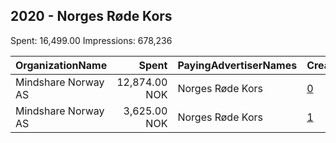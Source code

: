 ## 2020 - Norges Røde Kors 
Spent: 16,499.00
Impressions: 678,236

|OrganizationName|Spent|PayingAdvertiserNames|CreativeUrls|Impressions|Genders|AgeBrackets|CountryCodes|BillingAddresses|CandidateBallotInformation|
|:---|---:|:---|:---|---:|:---|:---|:---|:---|:---|
|Mindshare Norway AS|12,874.00 NOK|Norges Røde Kors|[0](https://www.snap.com/political-ads/asset/97584eedebe03d860291fa0dd39aa0767fe91b207ff854a2e8969ebd3f7b24bb?mediaType=mp4)|523,062||18+|norway|"Kongens gate 6,Oslo,0153,NO"||
|Mindshare Norway AS|3,625.00 NOK|Norges Røde Kors|[1](https://www.snap.com/political-ads/asset/4bab73909613327f7956208e0441c8bc2d4b1ec86d53d8fe5051f925189df162?mediaType=mp4)|155,174||18+|norway|"Kongens gate 6,Oslo,0153,NO"||
